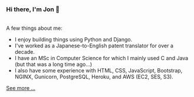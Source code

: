 ### Hi there, I'm Jon 👋

<br>A few things about me:

- I enjoy building things using Python and Django.
- I've worked as a Japanese-to-English patent translator for over a decade.
- I have an MSc in Computer Science for which I mainly used C and Java (but that was a long time ago...)
- I also have some experience with HTML, CSS, JavaScript, Bootstrap, NGINX, Gunicorn, PostgreSQL, Heroku, and AWS (EC2, SES, S3).

[See more ...](./profile.md)
